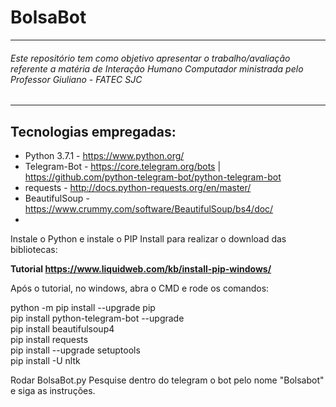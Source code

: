 # BolsaBot
----
###### Este repositório tem como objetivo apresentar o trabalho/avaliação referente a matéria de Interação Humano Computador ministrada pelo Professor Giuliano - FATEC SJC
----

## Tecnologias empregadas:
- Python 3.7.1 - <https://www.python.org/>
- Telegram-Bot - <https://core.telegram.org/bots> | <https://github.com/python-telegram-bot/python-telegram-bot>
- requests - <http://docs.python-requests.org/en/master/>
- BeautifulSoup - <https://www.crummy.com/software/BeautifulSoup/bs4/doc/>
- 

Instale o Python e instale o PIP Install para realizar o download das bibliotecas:

<strong>Tutorial <https://www.liquidweb.com/kb/install-pip-windows/></strong>

Após o tutorial, no windows, abra o CMD e rode os comandos:
<div>
  python -m pip install --upgrade pip<br>
  pip install python-telegram-bot --upgrade<br>
  pip install beautifulsoup4<br>
  pip install requests<br>
  pip install --upgrade setuptools<br>
  pip install -U nltk<br>
</div>

Rodar BolsaBot.py
Pesquise dentro do telegram o bot pelo nome "Bolsabot" e siga as instruções.
  
